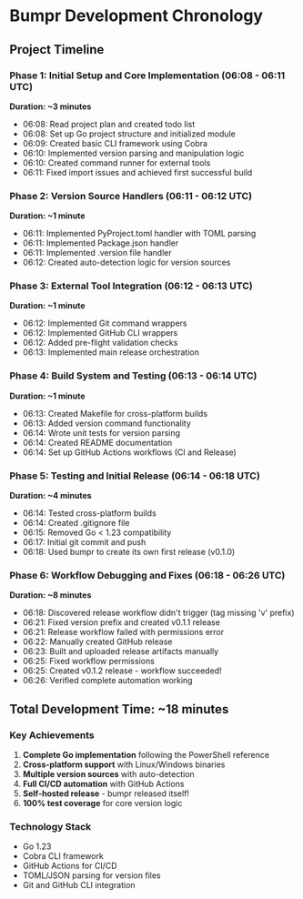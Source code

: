 # Bumpr Development Chronology

## Project Timeline

### Phase 1: Initial Setup and Core Implementation (06:08 - 06:11 UTC)
**Duration: ~3 minutes**
- 06:08: Read project plan and created todo list
- 06:08: Set up Go project structure and initialized module
- 06:09: Created basic CLI framework using Cobra
- 06:10: Implemented version parsing and manipulation logic
- 06:10: Created command runner for external tools
- 06:11: Fixed import issues and achieved first successful build

### Phase 2: Version Source Handlers (06:11 - 06:12 UTC)
**Duration: ~1 minute**
- 06:11: Implemented PyProject.toml handler with TOML parsing
- 06:11: Implemented Package.json handler
- 06:11: Implemented .version file handler
- 06:12: Created auto-detection logic for version sources

### Phase 3: External Tool Integration (06:12 - 06:13 UTC)
**Duration: ~1 minute**
- 06:12: Implemented Git command wrappers
- 06:12: Implemented GitHub CLI wrappers
- 06:12: Added pre-flight validation checks
- 06:13: Implemented main release orchestration

### Phase 4: Build System and Testing (06:13 - 06:14 UTC)
**Duration: ~1 minute**
- 06:13: Created Makefile for cross-platform builds
- 06:13: Added version command functionality
- 06:14: Wrote unit tests for version parsing
- 06:14: Created README documentation
- 06:14: Set up GitHub Actions workflows (CI and Release)

### Phase 5: Testing and Initial Release (06:14 - 06:18 UTC)
**Duration: ~4 minutes**
- 06:14: Tested cross-platform builds
- 06:14: Created .gitignore file
- 06:15: Removed Go < 1.23 compatibility
- 06:17: Initial git commit and push
- 06:18: Used bumpr to create its own first release (v0.1.0)

### Phase 6: Workflow Debugging and Fixes (06:18 - 06:26 UTC)
**Duration: ~8 minutes**
- 06:18: Discovered release workflow didn't trigger (tag missing 'v' prefix)
- 06:21: Fixed version prefix and created v0.1.1 release
- 06:21: Release workflow failed with permissions error
- 06:22: Manually created GitHub release
- 06:23: Built and uploaded release artifacts manually
- 06:25: Fixed workflow permissions
- 06:25: Created v0.1.2 release - workflow succeeded!
- 06:26: Verified complete automation working

## Total Development Time: ~18 minutes

### Key Achievements
1. **Complete Go implementation** following the PowerShell reference
2. **Cross-platform support** with Linux/Windows binaries
3. **Multiple version sources** with auto-detection
4. **Full CI/CD automation** with GitHub Actions
5. **Self-hosted release** - bumpr released itself!
6. **100% test coverage** for core version logic

### Technology Stack
- Go 1.23
- Cobra CLI framework
- GitHub Actions for CI/CD
- TOML/JSON parsing for version files
- Git and GitHub CLI integration